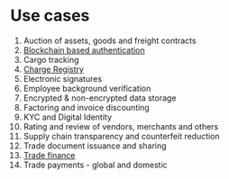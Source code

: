 # Use cases

1. Auction of assets, goods and freight contracts
2. [Blockchain based authentication](https://github.com/Primechain/primechain-api-docs/blob/master/docs/Authentication.MD)
3. Cargo tracking
4. [Charge Registry](https://github.com/Primechain/primechain-api-docs/blob/master/docs/usecases/charge_registry.md)
5. Electronic signatures
6. Employee background verification
7. Encrypted & non-encrypted data storage
8. Factoring and invoice discounting
9. KYC and Digital Identity
10. Rating and review of vendors, merchants and others
11. Supply chain transparency and counterfeit reduction
12. Trade document issuance and sharing
13. [Trade finance](https://github.com/Primechain/primechain-api-docs/blob/master/docs/usecases/trade_chain.md)
14. Trade payments - global and domestic
